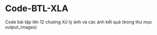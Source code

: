 # Code-BTL-XLA
Code bài tập lớn 12 chương Xử lý ảnh và các ảnh kết quả (trong thư mục output_images)
